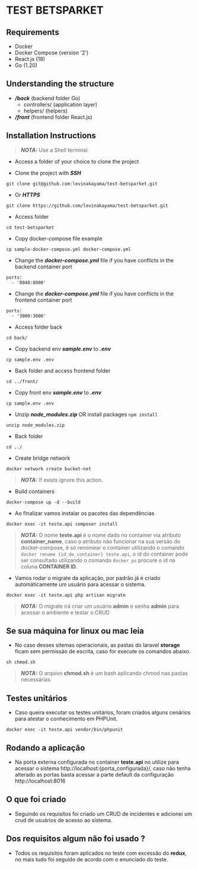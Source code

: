 # TEST BETSPARKET

## Requirements
- Docker
- Docker Compose (version '2')
- React.js (18)
- Go (1.20)

## Understanding the structure
- ***/back*** (backend folder Go)
  - controllers/ (application layer)
  - helpers/ (helpers)
- ***/front*** (frontend folder React.js)

## Installation Instructions

> **_NOTA:_**  Use a Shell terminal.

- Access a folder of your choice to clone the project

- Clone the project with ***SSH***
```
git clone git@github.com:levinakayama/test-betsparket.git
```

- Or ***HTTPS***
```
git clone https://github.com/levinakayama/test-betsparket.git
```

- Access folder
```
cd test-betsparket
```

- Copy docker-compose file example
```
cp sample-docker-compose.yml docker-compose.yml
```

- Change the ***docker-compose.yml*** file if you have conflicts in the backend container port
```
ports:
  - '8040:8000'
```

- Change the ***docker-compose.yml*** file if you have conflicts in the frontend container port
```
ports:
  - '3000:3000'
```

- Access folder back
```
cd back/
```

- Copy backend env ***sample.env*** to ***.env***
```
cp sample.env .env
```

- Back folder and access frontend folder
```
cd ../front/
```

- Copy front env ***sample.env*** to ***.env***
```
cp sample.env .env
```

- Unzip ***node_modules.zip*** OR install packages ```npm install```
```
unzip node_modules.zip
```

- Back folder
```
cd ../
```

- Create bridge network
```
docker network create bucket-net
```
> **_NOTA:_**  If exists ignore this action.

- Build containers
```
docker-compose up -d --build
```

- Ao finalizar vamos instalar os pacotes das dependências
```
docker exec -it teste.api composer install
```
> **_NOTA:_**  O nome **teste.api** é o nome dado no container via atributo **container_name**, caso o atributo não funcionar na sua versão do docker-compose, é só renomear o container utilizando o comando `docker rename {id_do_container} teste.api`, o id do container pode ser consultado utilizando o comando `docker ps` procure o id na coluna **CONTAINER ID**.

- Vamos rodar o migrate da aplicação, por padrão já é criado automáticamente um usuário para acessar o sistema.
```
docker exec -it teste.api php artisan migrate
```
> **_NOTA:_**  O migrate irá criar um usuário **admin** e senha **admin** para acessar o ambiente e testar o CRUD

## Se sua máquina for linux ou mac leia
- No caso desses sitemas operacionais, as pastas do laravel **storage** ficam sem permissão de escrita, caso for execute os comandos abaixo.
```
sh chmod.sh
```
> **_NOTA:_**  O arquivo **chmod.sh** é um bash aplicando chmod nas pastas necessárias

## Testes unitários
- Caso queira executar os testes unitários, foram criados alguns cenários para atestar o conhecimento em PHPUnit.
```
docker exec -it teste.api vendor/bin/phpunit 
```

## Rodando a aplicação
- Na porta externa configurada no container **teste.api** no utilize para acessar o sistema http://localhost:{porta_configurada}/, caso não tenha alterado as portas basta acessar a parte default da configuração http://localhost:8016

## O que foi criado
- Seguindo os requisitos foi criado um CRUD de incidentes e adicionei um crud de usuários de acesso ao sistema.

## Dos requisitos algum não foi usado ?
- Todos os requisitos foram aplicados no teste com excessão do **redux**, no mais tudo foi seguido de acordo com o enunciado do teste.